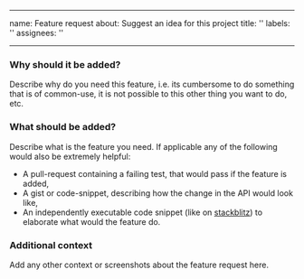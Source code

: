 ---
 name: Feature request
 about: Suggest an idea for this project
 title: ''
 labels: ''
 assignees: ''

  ---


### Why should it be added?
Describe why do you need this feature, i.e. its cumbersome to do something that is of common-use, it is not possible to this other thing you want to do, etc.

### What should be added?
Describe what is the feature you need. If applicable any of the following would also be extremely helpful:
- A pull-request containing a failing test, that would pass if the feature is added,
- A gist or code-snippet, describing how the change in the API would look like,
- An independently executable code snippet (like on [stackblitz](stackblitz.com)) to elaborate what would the feature do.

### Additional context
Add any other context or screenshots about the feature request here.
